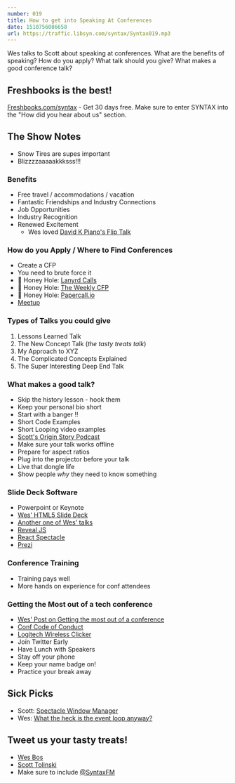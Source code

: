 ```yaml
---
number: 019
title: How to get into Speaking At Conferences
date: 1510756086658
url: https://traffic.libsyn.com/syntax/Syntax019.mp3
---
```


Wes talks to Scott about speaking at conferences. What are the benefits of speaking? How do you apply? What talk should you give? What makes a good conference talk?

## Freshbooks is the best!

[Freshbooks.com/syntax](https://freshbooks.com/syntax) - Get 30 days free. Make sure to enter SYNTAX into the "How did you hear about us" section.

## The Show Notes

- Snow Tires are supes important
- Blizzzzaaaaakkksss!!!

### Benefits

- Free travel / accommodations / vacation
- Fantastic Friendships and Industry Connections
- Job Opportunities
- Industry Recognition
- Renewed Excitement
  - Wes loved [David K Piano's Flip Talk](http://slides.com/davidkhourshid/flipping#/)

### How do you Apply / Where to Find Conferences

- Create a CFP
- You need to brute force it
- 🍯 Honey Hole: [Lanyrd Calls](http://lanyrd.com/calls/)
- 🐝 Honey Hole: [The Weekly CFP](http://theweeklycfp.com/)
- 🍯 Honey Hole: [Papercall.io](https://www.papercall.io/)
- [Meetup](http://meetup.com/)

### Types of Talks you could give

1. Lessons Learned Talk
1. The New Concept Talk (_the tasty treats talk_)
1. My Approach to XYZ
1. The Complicated Concepts Explained
1. The Super Interesting Deep End Talk

### What makes a good talk?

- Skip the history lesson - hook them
- Keep your personal bio short
- Start with a banger ‼️
- Short Code Examples
- Short Looping video examples
- [Scott's Origin Story Podcast](https://syntax.fm/show/007/scott-tolinski-origin-story)
- Make sure your talk works offline
- Prepare for aspect ratios
- Plug into the projector before your talk
- Live that dongle life
- Show people _why_ they need to know something

### Slide Deck Software

- Powerpoint or Keynote
- [Wes' HTML5 Slide Deck](https://github.com/wesbos/future-js)
- [Another one of Wes' talks](https://github.com/wesbos/ES6-talk)
- [Reveal JS](http://lab.hakim.se/reveal-js/)
- [React Spectacle](https://github.com/FormidableLabs/spectacle)
- [Prezi](https://prezi.com/)

### Conference Training

- Training pays well
- More hands on experience for conf attendees

### Getting the Most out of a tech conference

- [Wes' Post on Getting the most out of a conference](http://wesbos.com/get-the-most-out-of-conferences/)
- [Conf Code of Conduct](http://confcodeofconduct.com/)
- [Logitech Wireless Clicker](http://amzn.to/2hBmLgD)
- Join Twitter Early
- Have Lunch with Speakers
- Stay off your phone
- Keep your name badge on!
- Practice your break away

## Sick Picks

- Scott: [Spectacle Window Manager](https://www.spectacleapp.com/)
- Wes: [What the heck is the event loop anyway?](https://www.youtube.com/watch?v=8aGhZQkoFbQ)

## Tweet us your tasty treats!

- [Wes Bos](https://twitter.com/wesbos)
- [Scott Tolinski](https://twitter.com/stolinski)
- Make sure to include [@SyntaxFM](https://twitter.com/SyntaxFM)
